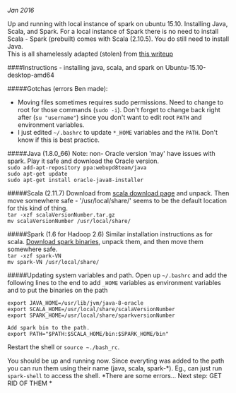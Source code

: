 *Jan 2016*

Up and running with local instance of spark on ubuntu 15.10. Installing Java, Scala, and Spark. For a local instance of Spark there is no need to install Scala - Spark (prebuilt) comes with Scala (2.10.5). You do still need to install Java.  
This is all shamelessly adapted (stolen) from [this writeup](http://mbonaci.github.io/mbo-spark/)

####Instructions - installing java, scala, and spark on Ubuntu-15.10-desktop-amd64

#####Gotchas (errors Ben made):  
- Moving files sometimes requires sudo permissions. Need to change to root for those commands (`sudo -i`). Don't forget to change back right after (`su "username"`) since you don't want to edit root `PATH` and environment variables.  
- I just edited `~/.bashrc` to update `*_HOME` variables and the `PATH`. Don't know if this is best practice.    

#####Java (1.8.0_66) 
Note: non- Oracle version 'may' have issues with spark. Play it safe and download the Oracle version.  
`sudo add-apt-repository ppa:webupd8team/java`  
`sudo apt-get update`  
`sudo apt-get install oracle-java8-installer`  

#####Scala (2.11.7)
Download from [scala download page](http://www.scala-lang.org/download/install.html) and unpack. Then move somewhere safe - '/usr/local/share/' seems to be the default location for this kind of thing.  
`tar -xzf scalaVersionNumber.tar.gz`  
`mv scalaVersionNumber /usr/local/share/`  

#####Spark (1.6 for Hadoop 2.6)
Similar installation instructions as for scala. [Download spark binaries](http://spark.apache.org/downloads.html), unpack them, and then move them somewhere safe.  
`tar -xzf spark-VN`  
`mv spark-VN /usr/local/share/`  

#####Updating system variables and path.
Open up  `~/.bashrc` and add the following lines to the end to add `_HOME` variables as environment variables and to put the binaries on the path
````
export JAVA_HOME=/usr/lib/jvm/java-8-oracle
export SCALA_HOME=/usr/local/share/scalaVersionNumber
export SPARK_HOME=/usr/local/share/sparkversionNumber

Add spark bin to the path.   
export PATH="$PATH:$SCALA_HOME/bin:$SPARK_HOME/bin" 
````
Restart the shell or `source ~./bash_rc`.

You should be up and running now. Since everyting was added to the path you can run them using their name (java, scala, spark-*). Eg., can just run `spark-shell` to access the shell. *There are some errors... Next step: GET RID OF THEM *


